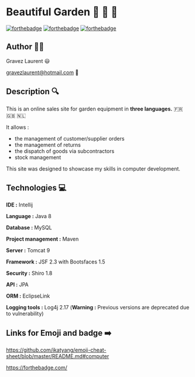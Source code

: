 # Beautiful Garden :herb: :deciduous_tree: :sunflower:

[![forthebadge](https://forthebadge.com/images/badges/built-with-love.svg)](https://forthebadge.com)
[![forthebadge](https://forthebadge.com/images/badges/powered-by-electricity.svg)](https://forthebadge.com)
[![forthebadge](https://forthebadge.com/images/badges/made-with-java.svg)](https://forthebadge.com)

## Author :man_technologist:

Gravez Laurent :smiley:

gravezlaurent@hotmail.com :email:

## Description :mag:

This is an online sales site for garden equipment in **three languages.** :fr: :uk: :netherlands:
 
It allows : 

- the management of customer/supplier orders 
- the management of returns
- the dispatch of goods via subcontractors
- stock management

This site was designed to showcase my skills in computer development.

## Technologies :computer: 

**IDE :** Intellij

**Language :** Java 8

**Database :** MySQL

**Project management :** Maven 

**Server :** Tomcat 9

**Framework :** JSF 2.3 with Bootsfaces 1.5

**Security :** Shiro 1.8

**API :** JPA

**ORM :** EclipseLink

**Logging tools :** Log4j 2.17 (**Warning :** Previous versions are deprecated due to vulnerability) 

## Links for Emoji and badge 	:arrow_right:

https://github.com/ikatyang/emoji-cheat-sheet/blob/master/README.md#computer

https://forthebadge.com/
